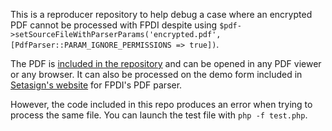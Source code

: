 This is a reproducer repository to help debug a case where an encrypted PDF cannot be processed with FPDI despite using
`$pdf->setSourceFileWithParserParams('encrypted.pdf', [PdfParser::PARAM_IGNORE_PERMISSIONS => true])`.

The PDF is [included in the repository](encrypted.pdf) and can be opened in any PDF viewer or any browser. It can also
be processed on the demo form included in [Setasign's website](https://www.setasign.com/products/fpdi-pdf-parser/details/)
for FPDI's PDF parser.

However, the code included in this repo produces an error when trying to process the same file. You can launch the
test file with `php -f test.php`.
